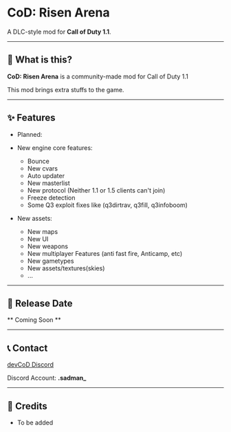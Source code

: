 # CoD: Risen Arena  

A DLC-style mod for **Call of Duty 1.1**.  

---

## 📖 What is this?  
**CoD: Risen Arena** is a community-made mod for Call of Duty 1.1

This mod brings extra stuffs to the game.

---

## ✨ Features  
* Planned:
* New engine core features:
  - Bounce
  - New cvars 
  - Auto updater
  - New masterlist
  - New protocol (Neither 1.1 or 1.5 clients can't join)
  - Freeze detection
  - Some Q3 exploit fixes like (q3dirtrav, q3fill, q3infoboom)

* New assets:
  - New maps
  - New UI
  - New weapons
  - New multiplayer Features (anti fast fire, Anticamp, etc)
  - New gametypes
  - New assets/textures(skies)
  - ... 

---

## 📅 Release Date  
** Coming Soon **

---

## 📞 Contact
[devCoD Discord](https://discord.gg/6KrD3bY7CQ)

Discord Account: **.sadman_**

---

## 🙌 Credits  
- To be added
